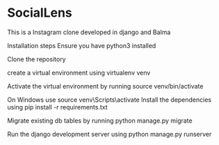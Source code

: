 # SocialLens
This is a Instagram clone developed in django  and Balma 

Installation steps
Ensure you have python3 installed

Clone the repository

create a virtual environment using virtualenv venv

Activate the virtual environment by running source venv/bin/activate

On Windows use source venv\Scripts\activate
Install the dependencies using pip install -r requirements.txt

Migrate existing db tables by running python manage.py migrate

Run the django development server using python manage.py runserver

